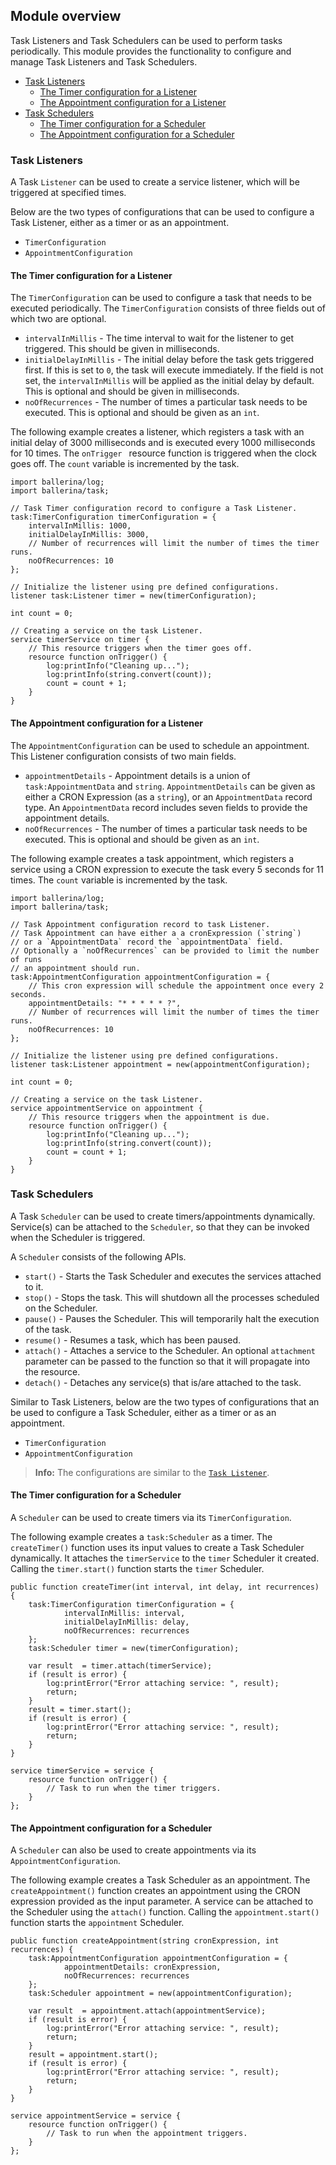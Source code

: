 ## Module overview

Task Listeners and Task Schedulers can be used to perform tasks periodically. This module provides the functionality to configure and manage Task Listeners and Task Schedulers.

- [Task Listeners](#task-listeners)
    - [The Timer configuration for a Listener](#The-Timer-configuration-for-a-Listener)
    - [The Appointment configuration for a Listener](#The-Appointment-configuration-for-a-Listener)
- [Task Schedulers](#Task-Schedulers)
    - [The Timer configuration for a Scheduler](#The-Timer-configuration-for-a-Scheduler)
    - [The Appointment configuration for a Scheduler](#The-Appointment-configuration-for-a-Scheduler)

### Task Listeners

A Task `Listener` can be used to create a service listener, which will be triggered at specified times.

Below are the two types of configurations that can be used to configure a Task Listener, either as a timer or as an appointment.

- `TimerConfiguration`
- `AppointmentConfiguration`

#### The Timer configuration for a Listener 

The `TimerConfiguration` can be used to configure a task that needs to be executed periodically. The `TimerConfiguration` consists of three fields out of which two are optional.

- `intervalInMillis` - The time interval to wait for the listener to get triggered. This should be given in milliseconds.
- `initialDelayInMillis` - The initial delay before the task gets triggered first. If this is set to `0`, the task will execute immediately. If the field is not set, the `intervalInMillis` will be applied as the initial delay by default. This is optional and should be given in milliseconds.
- `noOfRecurrences` - The number of times a particular task needs to be executed. This is optional and should be given as an `int`.

The following example creates a listener, which registers a task with an initial delay of 3000 milliseconds and is executed every 1000 milliseconds for 10 times. The `onTrigger ` resource function is triggered when the clock goes off. The `count` variable is incremented by the task.

```ballerina
import ballerina/log;
import ballerina/task;

// Task Timer configuration record to configure a Task Listener.
task:TimerConfiguration timerConfiguration = {
    intervalInMillis: 1000,
    initialDelayInMillis: 3000,
    // Number of recurrences will limit the number of times the timer runs.
    noOfRecurrences: 10
};

// Initialize the listener using pre defined configurations.
listener task:Listener timer = new(timerConfiguration);

int count = 0;

// Creating a service on the task Listener.
service timerService on timer {
    // This resource triggers when the timer goes off.
    resource function onTrigger() {
        log:printInfo("Cleaning up...");
        log:printInfo(string.convert(count));
        count = count + 1;
    }
}
```

#### The Appointment configuration for a Listener

The `AppointmentConfiguration` can be used to schedule an appointment. This Listener configuration consists of two main fields.

  - `appointmentDetails` - Appointment details is a union of `task:AppointmentData` and `string`. `AppointmentDetails` can be given as either a CRON Expression (as a `string`), or an `AppointmentData` record type. An `AppointmentData` record includes seven fields to provide the appointment details.
  - `noOfRecurrences` - The number of times a particular task needs to be executed. This is optional and should be given as an `int`.
  
The following example creates a task appointment, which registers a service using a CRON expression to execute the task every 5 seconds for 11 times. The `count` variable is incremented by the task.

```ballerina
import ballerina/log;
import ballerina/task;

// Task Appointment configuration record to task Listener.
// Task Appointment can have either a a cronExpression (`string`)
// or a `AppointmentData` record the `appointmentData` field.
// Optionally a `noOfRecurrences` can be provided to limit the number of runs
// an appointment should run.
task:AppointmentConfiguration appointmentConfiguration = {
    // This cron expression will schedule the appointment once every 2 seconds.
    appointmentDetails: "* * * * * ?",
    // Number of recurrences will limit the number of times the timer runs.
    noOfRecurrences: 10
};

// Initialize the listener using pre defined configurations.
listener task:Listener appointment = new(appointmentConfiguration);

int count = 0;

// Creating a service on the task Listener.
service appointmentService on appointment {
    // This resource triggers when the appointment is due.
    resource function onTrigger() {
        log:printInfo("Cleaning up...");
        log:printInfo(string.convert(count));
        count = count + 1;
    }
}
```

### Task Schedulers

A Task `Scheduler` can be used to create timers/appointments dynamically. Service(s) can be attached to the `Scheduler`, so that they can be invoked when the Scheduler is triggered. 

A `Scheduler` consists of the following APIs.

- `start()` - Starts the Task Scheduler and executes the services attached to it.
- `stop()` - Stops the task. This will shutdown all the processes scheduled on the Scheduler.
- `pause()` - Pauses the Scheduler. This will temporarily halt the execution of the task.
- `resume()` - Resumes a task, which has been paused.
- `attach()` - Attaches a service to the Scheduler. An optional `attachment` parameter can be passed to the function so that it will propagate into the resource.
- `detach()` - Detaches any service(s) that is/are attached to the task.

Similar to Task Listeners, below are the two types of configurations that an be used to configure a Task Scheduler, either as a timer or as an appointment.

- `TimerConfiguration`
- `AppointmentConfiguration`

>**Info:** The configurations are similar to the [`Task Listener`](#task-listeners).

#### The Timer configuration for a Scheduler

A `Scheduler` can be used to create timers via its `TimerConfiguration`.

The following example creates a `task:Scheduler` as a timer. The `createTimer()` function uses its input values to create a Task Scheduler dynamically. It attaches the `timerService` to the `timer` Scheduler it created. Calling the `timer.start()` function starts the `timer` Scheduler.

```ballerina
public function createTimer(int interval, int delay, int recurrences) {
    task:TimerConfiguration timerConfiguration = {
            intervalInMillis: interval,
            initialDelayInMillis: delay,
            noOfRecurrences: recurrences
    };
    task:Scheduler timer = new(timerConfiguration);
    
    var result  = timer.attach(timerService);
    if (result is error) {
        log:printError("Error attaching service: ", result);
        return;
    }
    result = timer.start();
    if (result is error) {
        log:printError("Error attaching service: ", result);
        return;
    }
}

service timerService = service {
    resource function onTrigger() {
        // Task to run when the timer triggers.
    }
};
```

#### The Appointment configuration for a Scheduler

A `Scheduler` can also be used to create appointments via its `AppointmentConfiguration`. 

The following example creates a Task Scheduler as an appointment. The `createAppointment()` function creates an appointment using the CRON expression provided as the input parameter. A service can be attached to the Scheduler using the `attach()` function. Calling the `appointment.start()` function starts the `appointment` Scheduler.

```ballerina
public function createAppointment(string cronExpression, int recurrences) {
    task:AppointmentConfiguration appointmentConfiguration = {
            appointmentDetails: cronExpression,
            noOfRecurrences: recurrences
    };
    task:Scheduler appointment = new(appointmentConfiguration);
    
    var result  = appointment.attach(appointmentService);
    if (result is error) {
        log:printError("Error attaching service: ", result);
        return;
    }
    result = appointment.start();
    if (result is error) {
        log:printError("Error attaching service: ", result);
        return;
    }
}

service appointmentService = service {
    resource function onTrigger() {
        // Task to run when the appointment triggers.
    }
};
```

